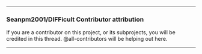 ***

### Seanpm2001/DIFFicult Contributor attribution

If you are a contributor on this project, or its subprojects, you will be credited in this thread. @all-contributors will be helping out here.

***

